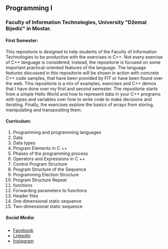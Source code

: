## Programming I

### Faculty of Information Technologies, University "Džemal Bijedić"​ in Mostar.

#### First Semester:
This repositorie is designed to help students of the Faculty of Information Technologies to be productive with the exercises in C++. Not every exercise of C++ language is considered, instead, the repositorie is focused on some important practical-oriented features of the language. The language features discussed in this repositorie will be shown in action with concrete C++ code samples, that have been provided by FIT or have been found over the web. This repositorie is a mix of examples, exercises and C++ demos that I have done over my first and second semester. The repositorie starts from a simple Hello World and how to represent data in your C++ programs with types and variables over how to write code to make decisions and iterating. Finally, the exercises explore the basics of arrays from storing, manipulating and transpositing them.

#### Curriculum:
1. Programming and programming languages
2. Data
3. Data types
4. Program Elements in C ++
5. Phases of the programming process
6. Operators and Expressions in C ++
7. Control Program Structure
8. Program Structure of the Sequence
9. Programming Election Structure
10. Program Structure Repeat
11. functions
12. Forwarding parameters to functions
13. Header files
14. One dimensional static sequence
15. Two-dimensional static sequence

##### Social Media:
- [Facebook](https://facebook.com/muhamedkarajic/)
- [LinkedIn](https://www.linkedin.com/in/muhamedkarajic/)
- [Instagram](https://www.instagram.com/muhamedkarajic/)

